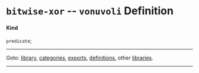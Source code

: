 

<a id='definition__vonuvoli__bitwise-xor'></a>

# `bitwise-xor` -- `vonuvoli` Definition


<a id='definition__vonuvoli__bitwise-xor__kind'></a>

#### Kind

`predicate`;

----

Goto: [library](../../vonuvoli/_index.md#library__vonuvoli), [categories](../../vonuvoli/categories/_index.md#toc__vonuvoli__categories), [exports](../../vonuvoli/exports/_index.md#toc__vonuvoli__exports), [definitions](../../vonuvoli/definitions/_index.md#toc__vonuvoli__definitions), other [libraries](../../_libraries.md#toc__libraries).

----

